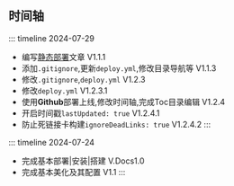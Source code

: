 ## **时间轴**


::: timeline 2024-07-29
- 编写[静态部署](/Vitepress/静态部署)文章 V1.1.1
- 添加`.gitignore`,更新`deploy.yml`,修改目录导航等  V1.1.3
- 修改`.gitignore`,`deploy.yml` V1.2.3
- 修改`deploy.yml`  V1.2.3.1
- 使用**Github**部署上线,修改时间轴,完成Toc目录编辑 V1.2.4
- 开启时间戳`lastUpdated: true` V1.2.4.1
- 防止死链接卡构建`ignoreDeadLinks: true`  V1.2.4.2
:::

::: timeline 2024-07-24
- 完成基本部署|安装|搭建  V.Docs1.0
- 完成基本美化及其配置  V1.1
:::